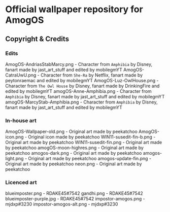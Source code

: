 # Official wallpaper repository for AmogOS

## Copyright & Credits

### Edits
AmogOS-AndriasStabMarcy.png - Character from `Amphibia` by Disney, fanart made by jast_art_stuff and edited by mobilegmYT
AmogOS-CatraUwU.png - Character from `She-Ra` by Netflix, fanart made by peytonraemac and edited by mobilegmYT
AmogOS-Luz-OwlHouse.png - Character from `The Owl House` by Disney, fanart made by DrinkingFire and edited by mobilegmYT
amogOS-Anne-Amphibia.png - Character from `Amphibia` by Disney, fanart made by jast_art_stuff and edited by mobilegmYT
amogOS-MarcyStab-Amphibia.png - Character from `Amphibia` by Disney, fanart made by jast_art_stuff and edited by mobilegmYT

### In-house art
AmogOS-Wallpaper-old.png - Original art made by peekatchoo
AmogOS-icon.png - Original icon made by peekatchoo
WIN11-susedit-fin-b.png - Original art made by peekatchoo
WIN11-susedit-fin.png - Original art made by peekatchoo
amogOS-moon-highres.png - Original art made by peekatchoo
amogos-dark.png - Original art made by peekatchoo
amogos-light.png - Original art made by peekatchoo
amogos-update-fin.png  - Original art made by peekatchoo
neon.png  - Original art made by peekatchoo

### Licenced art
blueimposter.png - RDAKE45#7542
gandhi.png - RDAKE45#7542
blueimposter-purple.jpg - RDAKE45#7542
impostor-amogos.png - mjdxp#3230
impostor-amogos-alt.png - mjdxp#3230
